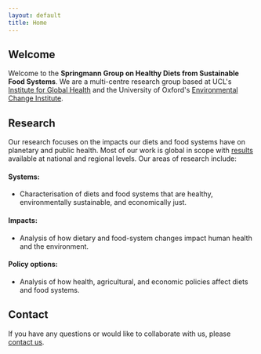 ```yaml
---
layout: default
title: Home
---
```


## Welcome

Welcome to the **Springmann Group on Healthy Diets from Sustainable Food Systems**. We are a multi-centre research group based at UCL's [Institute for Global Health](https://www.ucl.ac.uk/global-health/igh-centres-0) and the University of Oxford's [Environmental Change Institute](https://www.eci.ox.ac.uk/research/environment-health).

## Research

Our research focuses on the impacts our diets and food systems have on planetary and public health. Most of our work is global in scope with [results](https://scaleffi.github.io/webtest-marco-2/research.html) available at national and regional levels. Our areas of research include:

#### Systems: 
- Characterisation of diets and food systems that are healthy, environmentally sustainable, and economically just.

#### Impacts:
- Analysis of how dietary and food-system changes impact human health and the environment.

#### Policy options:
- Analysis of how health, agricultural, and economic policies affect diets and food systems.
 

## Contact

If you have any questions or would like to collaborate with us, please [contact us](mailto:s.caleffi@ucl.ac.uk).

